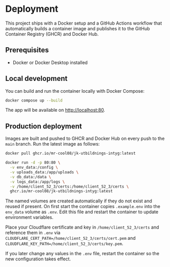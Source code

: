 # Deployment

This project ships with a Docker setup and a GitHub Actions workflow that automatically builds a container image and publishes it to the GitHub Container Registry (GHCR) and Docker Hub.

## Prerequisites

- Docker or Docker Desktop installed

## Local development

You can build and run the container locally with Docker Compose:

```bash
docker compose up --build
```

The app will be available on <http://localhost:80>.

## Production deployment

Images are built and pushed to GHCR and Docker Hub on every push to the `main` branch. Run the latest image as follows:

```bash
docker pull ghcr.io/mr-cool08/jk-utbildnings-intyg:latest

docker run -d -p 80:80 \
  -v env_data:/config \
  -v uploads_data:/app/uploads \
  -v db_data:/data \
  -v logs_data:/app/logs \
  -v /home/client_52_3/certs:/home/client_52_3/certs \
  ghcr.io/mr-cool08/jk-utbildnings-intyg:latest
```

The named volumes are created automatically if they do not exist and reused if present. On first
start the container copies `.example.env` into the `env_data` volume as `.env`.
Edit this file and restart the container to update environment variables.

Place your Cloudflare certificate and key in `/home/client_52_3/certs` and
reference them in `.env` via `CLOUDFLARE_CERT_PATH=/home/client_52_3/certs/cert.pem`
and `CLOUDFLARE_KEY_PATH=/home/client_52_3/certs/key.pem`.

If you later change any values in the `.env` file, restart the container so the new configuration takes effect.

